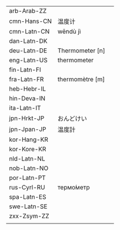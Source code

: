 | | | |
|-|-|-|
| arb-Arab-ZZ |  |  |
| cmn-Hans-CN | 温度计 |  |
| cmn-Latn-CN | wēndù jì |  |
| dan-Latn-DK |  |  |
| deu-Latn-DE | Thermometer [n] |  |
| eng-Latn-US | thermometer |  |
| fin-Latn-FI |  |  |
| fra-Latn-FR | thermomètre [m] |  |
| heb-Hebr-IL |  |  |
| hin-Deva-IN |  |  |
| ita-Latn-IT |  |  |
| jpn-Hrkt-JP | おんどけい |  |
| jpn-Jpan-JP | 温度計 |  |
| kor-Hang-KR |  |  |
| kor-Kore-KR |  |  |
| nld-Latn-NL |  |  |
| nob-Latn-NO |  |  |
| por-Latn-PT |  |  |
| rus-Cyrl-RU | термо́метр |  |
| spa-Latn-ES |  |  |
| swe-Latn-SE |  |  |
| zxx-Zsym-ZZ |  |  |
|  |  |  |
